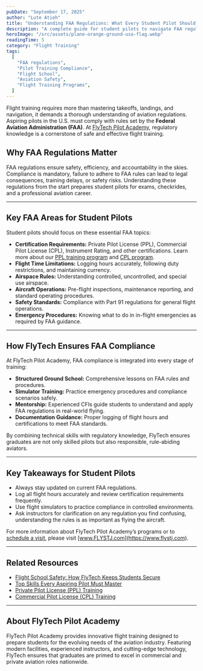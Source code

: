 ```yaml
---
pubDate: "September 17, 2025"
author: "Lute Atieh"
title: "Understanding FAA Regulations: What Every Student Pilot Should Know"
description: "A complete guide for student pilots to navigate FAA regulations, stay compliant, and succeed in flight training at FlyTech Pilot Academy."
heroImage: "/src/assets/plane-orange-ground-usa-flag.webp"
readingTime: 5
category: "Flight Training"
tags:
  [
    "FAA regulations",
    "Pilot Training Compliance",
    "Flight School",
    "Aviation Safety",
    "Flight Training Programs",
  ]
---
```


Flight training requires more than mastering takeoffs, landings, and navigation, it demands a thorough understanding of aviation regulations. Aspiring pilots in the U.S. must comply with rules set by the **Federal Aviation Administration (FAA)**. At [FlyTech Pilot Academy](/), regulatory knowledge is a cornerstone of safe and effective flight training.

## Why FAA Regulations Matter

FAA regulations ensure safety, efficiency, and accountability in the skies. Compliance is mandatory, failure to adhere to FAA rules can lead to legal consequences, training delays, or safety risks. Understanding these regulations from the start prepares student pilots for exams, checkrides, and a professional aviation career.

---

## Key FAA Areas for Student Pilots

Student pilots should focus on these essential FAA topics:

- **Certification Requirements:** Private Pilot License (PPL), Commercial Pilot License (CPL), Instrument Rating, and other certifications. Learn more about our [PPL training program](/programs/private-pilot-license) and [CPL program](/programs/commercial-pilot-license).
- **Flight Time Limitations:** Logging hours accurately, following duty restrictions, and maintaining currency.
- **Airspace Rules:** Understanding controlled, uncontrolled, and special use airspace.
- **Aircraft Operations:** Pre-flight inspections, maintenance reporting, and standard operating procedures.
- **Safety Standards:** Compliance with Part 91 regulations for general flight operations.
- **Emergency Procedures:** Knowing what to do in in-flight emergencies as required by FAA guidance.

---

## How FlyTech Ensures FAA Compliance

At FlyTech Pilot Academy, FAA compliance is integrated into every stage of training:

- **Structured Ground School:** Comprehensive lessons on FAA rules and procedures.
- **Simulator Training:** Practice emergency procedures and compliance scenarios safely.
- **Mentorship:** Experienced CFIs guide students to understand and apply FAA regulations in real-world flying.
- **Documentation Guidance:** Proper logging of flight hours and certifications to meet FAA standards.

By combining technical skills with regulatory knowledge, FlyTech ensures graduates are not only skilled pilots but also responsible, rule-abiding aviators.

---

## Key Takeaways for Student Pilots

- Always stay updated on current FAA regulations.
- Log all flight hours accurately and review certification requirements frequently.
- Use flight simulators to practice compliance in controlled environments.
- Ask instructors for clarification on any regulation you find confusing, understanding the rules is as important as flying the aircraft.

For more information about FlyTech Pilot Academy’s programs or to [schedule a visit](/contact), please visit [www.FLYSTJ.com](https://www.flystj.com).

---

## Related Resources

- [Flight School Safety: How FlyTech Keeps Students Secure](/blog/flight-school-safety)
- [Top Skills Every Aspiring Pilot Must Master](/blog/pilot-skills-guide)
- [Private Pilot License (PPL) Training](/programs/private-pilot-license)
- [Commercial Pilot License (CPL) Training](/programs/commercial-pilot-license)

---

## About FlyTech Pilot Academy

FlyTech Pilot Academy provides innovative flight training designed to prepare students for the evolving needs of the aviation industry. Featuring modern facilities, experienced instructors, and cutting-edge technology, FlyTech ensures that graduates are primed to excel in commercial and private aviation roles nationwide.
